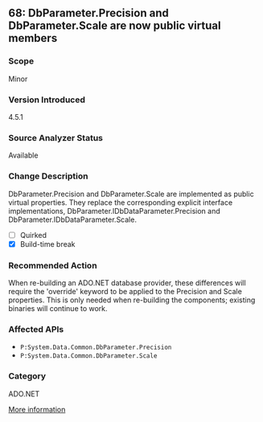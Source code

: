 ## 68: DbParameter.Precision and DbParameter.Scale are now public virtual members

### Scope
Minor

### Version Introduced
4.5.1

### Source Analyzer Status
Available

### Change Description
 DbParameter.Precision and DbParameter.Scale are implemented as public virtual properties. They replace the corresponding explicit interface implementations, DbParameter.IDbDataParameter.Precision and DbParameter.IDbDataParameter.Scale.

- [ ] Quirked
- [x] Build-time break

### Recommended Action
When re-building an ADO.NET database provider, these differences will require the 'override' keyword to be applied to the Precision and Scale properties. This is only needed when re-building the components; existing binaries will continue to work.

### Affected APIs
* `P:System.Data.Common.DbParameter.Precision`
* `P:System.Data.Common.DbParameter.Scale`

### Category
ADO.NET

[More information](https://msdn.microsoft.com/en-us/library/dn458356(v=vs.110).aspx#ADO)

